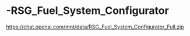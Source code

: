 # -RSG_Fuel_System_Configurator
https://chat.openai.com/mnt/data/RSG_Fuel_System_Configurator_Full.zip
